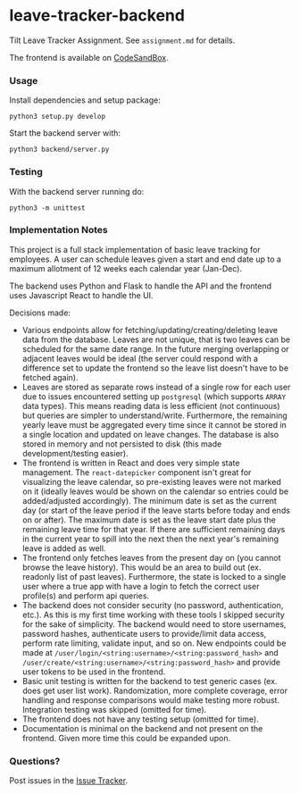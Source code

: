 # leave-tracker-backend

Tilt Leave Tracker Assignment. See `assignment.md` for details.

The frontend is available on [CodeSandBox](https://codesandbox.io/s/leave-tracker-client-egd6d).

### Usage

Install dependencies and setup package:

```
python3 setup.py develop
```

Start the backend server with:

```
python3 backend/server.py
```

### Testing

With the backend server running do:

```
python3 -m unittest
```

### Implementation Notes

This project is a full stack implementation of basic leave tracking for employees. A user can schedule leaves given a start and end date up to a maximum allotment of 12 weeks each calendar year (Jan-Dec).

The backend uses Python and Flask to handle the API and the frontend uses Javascript React to handle the UI.

Decisions made:

-   Various endpoints allow for fetching/updating/creating/deleting leave data from the database. Leaves are not unique, that is two leaves can be scheduled for the same date range. In the future merging overlapping or adjacent leaves would be ideal (the server could respond with a difference set to update the frontend so the leave list doesn't have to be fetched again).
-   Leaves are stored as separate rows instead of a single row for each user due to issues encountered setting up `postgresql` (which supports `ARRAY` data types). This means reading data is less efficient (not continuous) but queries are simpler to understand/write. Furthermore, the remaining yearly leave must be aggregated every time since it cannot be stored in a single location and updated on leave changes. The database is also stored in memory and not persisted to disk (this made development/testing easier).
-   The frontend is written in React and does very simple state management. The `react-datepicker` component isn't great for visualizing the leave calendar, so pre-existing leaves were not marked on it (ideally leaves would be shown on the calendar so entries could be added/adjusted accordingly). The minimum date is set as the current day (or start of the leave period if the leave starts before today and ends on or after). The maximum date is set as the leave start date plus the remaining leave time for that year. If there are sufficient remaining days in the current year to spill into the next then the next year's remaining leave is added as well.
-   The frontend only fetches leaves from the present day on (you cannot browse the leave history). This would be an area to build out (ex. readonly list of past leaves). Furthermore, the state is locked to a single user where a true app with have a login to fetch the correct user profile(s) and perform api queries.
-   The backend does not consider security (no password, authentication, etc.). As this is my first time working with these tools I skipped security for the sake of simplicity. The backend would need to store usernames, password hashes, authenticate users to provide/limit data access, perform rate limiting, validate input, and so on. New endpoints could be made at `/user/login/<string:username>/<string:password_hash>` and `/user/create/<string:username>/<string:password_hash>` and provide user tokens to be used in the frontend.
-   Basic unit testing is written for the backend to test generic cases (ex. does get user list work). Randomization, more complete coverage, error handling and response comparisons would make testing more robust. Integration testing was skipped (omitted for time).
-   The frontend does not have any testing setup (omitted for time).
-   Documentation is minimal on the backend and not present on the frontend. Given more time this could be expanded upon.

### Questions?

Post issues in the [Issue Tracker](https://github.com/nefrob/leave-tracker-backend/issues).
